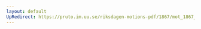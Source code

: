 ```yaml
---
layout: default
UpRedirect: https://pruto.im.uu.se/riksdagen-motions-pdf/1867/mot_1867__ak__205/mot_1867__ak__205-001.pdf
---
```

